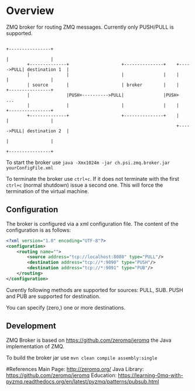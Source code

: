 
# Overview
ZMQ broker for routing ZMQ messages. Currently only PUSH/PULL is supported.

```
                                                                            +----------------+
                                                                            |                |
        +--------------+                    +---------------+    +----->PULL| destination 1  |
        |              |                    |               |    |          |                |
        | source       |                    | broker        |    |          +----------------+
        |              |PUSH+---------->PULL|               |PUSH+                 ...
        |              |                    |               |    |          +----------------+
        +--------------+                    +---------------+    |          |                |
                                                                 +----->PULL| destination 2  |
                                                                            |                |
                                                                            +----------------+
```

To start the broker use `java -Xmx1024m -jar ch.psi.zmq.broker.jar yourConfigFile.xml`

To terminate the broker use `ctrl+c`. If it does not terminate with the first `ctrl+c` (normal shutdown) issue a second one. This will force the termination of the virtual machine.

## Configuration
The broker is configured via a xml configuration file. The content of the configuration is as follows:

```xml
<?xml version="1.0" encoding="UTF-8"?>
<configuration>
	<routing name="">
		<source address="tcp://localhost:8080" type="PULL"/>
		<destination address="tcp://*:9090" type="PUSH"/>
		<destination address="tcp://*:9091" type="PUB"/>
	</routing>
</configuration>
```

Curently following methods are supported for sources: PULL, SUB. PUSH and PUB are supported for destination.

You can specify (zero,) one or more destinations.

## Development
ZMQ Broker is based on https://github.com/zeromq/jeromq the Java implementation of ZMQ.

To build the broker jar use `mvn clean compile assembly:single`


#References
Main Page: http://zeromq.org/
Java Library: https://github.com/zeromq/jeromq
Education: https://learning-0mq-with-pyzmq.readthedocs.org/en/latest/pyzmq/patterns/pubsub.html
